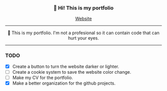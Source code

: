 <h3 align="center">👋 Hi! This is my portfolio</h3>
<p align="center">
  <a href="https://gael-lopes-da-silva.github.io/MyPortfolio/">Website</a>
</p>

---

<p align="center">💼 This is my portfolio. I'm not a profesional so it can contain code that can hurt your eyes.</p>

---

### TODO
- [X] Create a button to turn the website darker or lighter.
- [ ] Create a cookie system to save the website color change.
- [ ] Make my CV for the portfolio.
- [X] Make a better organization for the github projects.